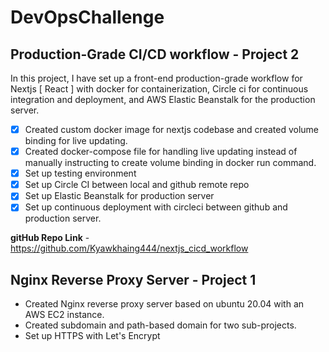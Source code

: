 # DevOpsChallenge

## Production-Grade CI/CD workflow - Project 2

In this project, I have set up a front-end production-grade workflow for Nextjs [ React ] with docker for containerization, Circle ci for continuous integration and deployment, and AWS Elastic Beanstalk for the production server.

* [x] Created custom docker image for nextjs codebase and created volume binding for live updating.
* [x] Created docker-compose file for handling live updating instead of manually instructing to create volume binding in docker run command.
* [x] Set up testing environment
* [x] Set up Circle CI between local and github remote repo
* [X] Set up Elastic Beanstalk for production server
* [X] Set up continuous deployment with circleci between github and production server.

**gitHub Repo Link** - <https://github.com/Kyawkhaing444/nextjs_cicd_workflow>

## Nginx Reverse Proxy Server - Project 1

* Created Nginx reverse proxy server based on ubuntu 20.04 with an AWS EC2 instance.
* Created subdomain and path-based domain for two sub-projects.
* Set up HTTPS with Let's Encrypt
